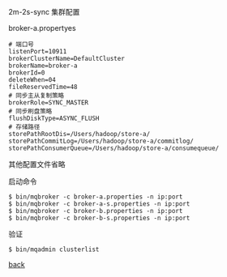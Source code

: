 2m-2s-sync 集群配置  

broker-a.propertyes  

```
# 端口号
listenPort=10911
brokerClusterName=DefaultCluster
brokerName=broker-a
brokerId=0
deleteWhen=04
fileReservedTime=48
# 同步主从复制策略
brokerRole=SYNC_MASTER
# 同步刷盘策略
flushDiskType=ASYNC_FLUSH
# 存储路径
storePathRootDis=/Users/hadoop/store-a/
storePathCommitLog=/Users/hadoop/store-a/commitlog/
storePathConsumerQueue=/Users/hadoop/store-a/consumequeue/
```

其他配置文件省略  

启动命令  

```shell
$ bin/mqbroker -c broker-a.properties -n ip:port
$ bin/mqbroker -c broker-a-s.properties -n ip:port
$ bin/mqbroker -c broker-b.properties -n ip:port
$ bin/mqbroker -c broker-b-s.properties -n ip:port
```

验证  
```shell
$ bin/mqadmin clusterlist
```

[back](../18.md)  